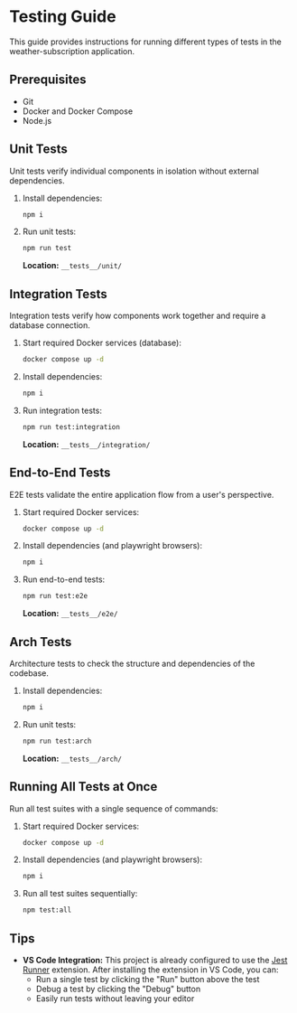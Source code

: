 # Testing Guide

This guide provides instructions for running different types of tests in the weather-subscription application.

## Prerequisites

- Git
- Docker and Docker Compose
- Node.js

## Unit Tests

Unit tests verify individual components in isolation without external dependencies.

1. Install dependencies:

   ```bash
   npm i
   ```

2. Run unit tests:

   ```bash
   npm run test
   ```

   **Location:** `__tests__/unit/`

## Integration Tests

Integration tests verify how components work together and require a database connection.

1. Start required Docker services (database):

   ```bash
   docker compose up -d
   ```

2. Install dependencies:

   ```bash
   npm i
   ```

3. Run integration tests:

   ```bash
   npm run test:integration
   ```

   **Location:** `__tests__/integration/`

## End-to-End Tests

E2E tests validate the entire application flow from a user's perspective.

1. Start required Docker services:

   ```bash
   docker compose up -d
   ```

2. Install dependencies (and playwright browsers):

   ```bash
   npm i
   ```

3. Run end-to-end tests:

   ```bash
   npm run test:e2e
   ```

   **Location:** `__tests__/e2e/`

## Arch Tests

Architecture tests to check the structure and dependencies of the codebase.

1. Install dependencies:

   ```bash
   npm i
   ```

2. Run unit tests:

   ```bash
   npm run test:arch
   ```

   **Location:** `__tests__/arch/`

## Running All Tests at Once

Run all test suites with a single sequence of commands:

1. Start required Docker services:

   ```bash
   docker compose up -d
   ```

2. Install dependencies (and playwright browsers):

   ```bash
   npm i
   ```

3. Run all test suites sequentially:
   ```bash
   npm test:all
   ```

## Tips

- **VS Code Integration:** This project is already configured to use the [Jest Runner](https://marketplace.visualstudio.com/items?itemName=firsttris.vscode-jest-runner) extension. After installing the extension in VS Code, you can:
  - Run a single test by clicking the "Run" button above the test
  - Debug a test by clicking the "Debug" button
  - Easily run tests without leaving your editor
